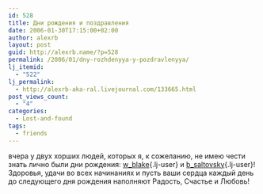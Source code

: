 ```yaml
---
id: 528
title: Дни рождения и поздравления
date: 2006-01-30T17:15:00+02:00
author: alexrb
layout: post
guid: http://alexrb.name/?p=528
permalink: /2006/01/dny-rozhdenyya-y-pozdravlenyya/
lj_itemid:
  - "522"
lj_permalink:
  - http://alexrb-aka-ral.livejournal.com/133665.html
post_views_count:
  - "4"
categories:
  - Lost-and-found
tags:
  - friends
---
```

вчера у двух хорших людей, которых я, к сожеланию, не имею чести знать лично были дни рождения: [w_blake](http://w_blake.livejournal.com/){.lj-user} и [b_saltovsky](http://b_saltovsky.livejournal.com/){.lj-user}!  
Здоровья, удачи во всех начинаниях и пусть ваши сердца каждый день до следующего дня рождения наполняют Радость, Счастье и Любовь!